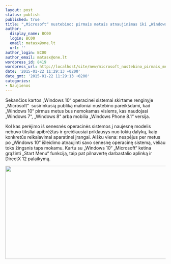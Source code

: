```yaml
---
layout: post
status: publish
published: true
title: "„Microsoft“ nustebino: pirmais metais atnaujinimas iki „Windows 10“ bus nemokamas"
author:
  display_name: BC00
  login: BC00
  email: matasx@one.lt
  url: ''
author_login: BC00
author_email: matasx@one.lt
wordpress_id: 8419
wordpress_url: http://localhost/site/new/microsoft_nustebino_pirmais_metais_atnaujinimas_iki_windows_10_bus_nemokamas/
date: '2015-01-22 11:29:13 +0200'
date_gmt: '2015-01-22 11:29:13 +0200'
categories:
- Naujienos
---
```

<p>
	Sekančios kartos &bdquo;Windows 10&ldquo; operacinei sistemai skirtame renginyje &bdquo;Microsoft&ldquo;&nbsp; susirinkusią publiką maloniai nustebino pareik&scaron;dami, kad &bdquo;Windows 10&ldquo; pirmus metus bus nemokamas visiems, kas naudojasi &bdquo;Windows 7&ldquo;, &bdquo;Windows 8&ldquo; arba mobilia &bdquo;Windows Phone 8.1&ldquo; versija.</p>
<p>
	Kol kas perėjimo i&scaron; senesnės operacinės sistemos į naujesnę modelis nebuvo tiksliai apibrėžtas ir greičiausiai priklausys nuo tokių dalykų, kaip konkretūs reikalavimai aparatinei įrangai. Ai&scaron;ku viena: nespėjus per metus po &bdquo;Windows 10&ldquo; i&scaron;leidimo atnaujinti savo senesnę operacinę sistemą, vėliau toks žingsnis taps mokamu. Kartu su &bdquo;Windows 10&ldquo; &bdquo;Microsoft&ldquo; ketina grąžinti &bdquo;Start Menu&ldquo; funkciją, taip pat pilnavertę darbastalio aplinką ir DirectX 12 palaikymą.</p>
<p>
	<img alt="" src="http://technews.lt/userfiles/Win10freeupgrade(1).jpg" style="width: 520px; height: 293px;" /></p>
